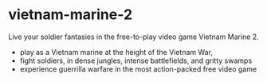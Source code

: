 # vietnam-marine-2

Live your soldier fantasies in the free-to-play video game Vietnam Marine 2.
* play as a Vietnam marine at the height of the Vietnam War,
* fight soldiers, in dense jungles, intense battlefields, and gritty swamps
* experience guerrilla warfare in the most action-packed free video game
